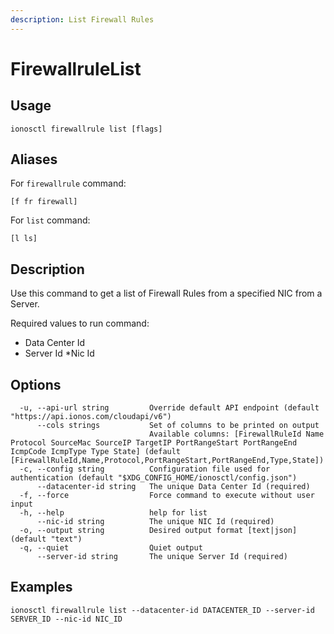 ```yaml
---
description: List Firewall Rules
---
```


# FirewallruleList

## Usage

```text
ionosctl firewallrule list [flags]
```

## Aliases

For `firewallrule` command:
```text
[f fr firewall]
```

For `list` command:
```text
[l ls]
```

## Description

Use this command to get a list of Firewall Rules from a specified NIC from a Server.

Required values to run command:

* Data Center Id
* Server Id
*Nic Id

## Options

```text
  -u, --api-url string         Override default API endpoint (default "https://api.ionos.com/cloudapi/v6")
      --cols strings           Set of columns to be printed on output 
                               Available columns: [FirewallRuleId Name Protocol SourceMac SourceIP TargetIP PortRangeStart PortRangeEnd IcmpCode IcmpType Type State] (default [FirewallRuleId,Name,Protocol,PortRangeStart,PortRangeEnd,Type,State])
  -c, --config string          Configuration file used for authentication (default "$XDG_CONFIG_HOME/ionosctl/config.json")
      --datacenter-id string   The unique Data Center Id (required)
  -f, --force                  Force command to execute without user input
  -h, --help                   help for list
      --nic-id string          The unique NIC Id (required)
  -o, --output string          Desired output format [text|json] (default "text")
  -q, --quiet                  Quiet output
      --server-id string       The unique Server Id (required)
```

## Examples

```text
ionosctl firewallrule list --datacenter-id DATACENTER_ID --server-id SERVER_ID --nic-id NIC_ID
```

